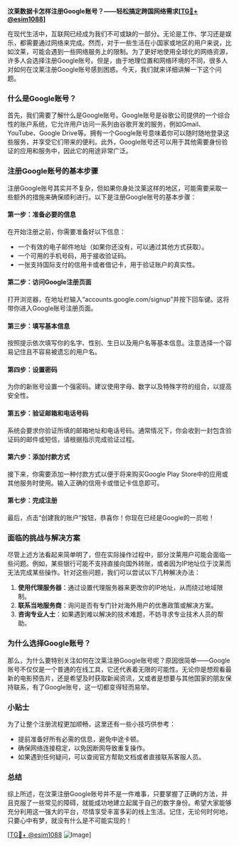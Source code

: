 **汶莱数据卡怎样注册Google账号？——轻松搞定跨国网络需求[[TG💪+ @esim1088](https://t.me/s/esim1088)]**

在现代生活中，互联网已经成为我们不可或缺的一部分。无论是工作、学习还是娱乐，都需要通过网络来完成。然而，对于一些生活在小国家或地区的用户来说，比如汶莱，可能会遇到一些网络服务上的限制。为了更好地使用全球化的网络资源，许多人会选择注册Google账号。但是，由于地理位置和网络环境的不同，很多人对如何在汶莱注册Google账号感到困惑。今天，我们就来详细讲解一下这个问题。

### 什么是Google账号？

首先，我们需要了解什么是Google账号。Google账号是谷歌公司提供的一个综合性的账户系统，它允许用户访问一系列由谷歌开发的服务，例如Gmail、YouTube、Google Drive等。拥有一个Google账号意味着你可以随时随地登录这些服务，并享受它们带来的便利。此外，Google账号还可以用于其他需要身份验证的应用和服务中，因此它的用途非常广泛。

### 注册Google账号的基本步骤

注册Google账号其实并不复杂，但如果你身处汶莱这样的地区，可能需要采取一些额外的措施来确保顺利进行。以下是注册Google账号的基本步骤：

#### 第一步：准备必要的信息
在开始注册之前，你需要准备好以下信息：
- 一个有效的电子邮件地址（如果你还没有，可以通过其他方式获取）。
- 一个可用的手机号码，用于接收验证码。
- 一张支持国际支付的信用卡或者借记卡，用于验证账户的真实性。

#### 第二步：访问Google注册页面
打开浏览器，在地址栏输入“accounts.google.com/signup”并按下回车键。这将带你进入Google账号注册页面。

#### 第三步：填写基本信息
按照提示依次填写你的名字、性别、生日以及用户名等基本信息。注意选择一个容易记住且不容易被遗忘的用户名。

#### 第四步：设置密码
为你的新账号设置一个强密码。建议使用字母、数字以及特殊字符的组合，以提高安全性。

#### 第五步：验证邮箱和电话号码
系统会要求你验证所填的邮箱地址和电话号码。通常情况下，你会收到一封包含验证码的邮件或短信，请根据指示完成验证过程。

#### 第六步：添加付款方式
接下来，你需要添加一种付款方式以便于将来购买Google Play Store中的应用或其他服务时使用。输入正确的信用卡或借记卡信息即可。

#### 第七步：完成注册
最后，点击“创建我的账户”按钮，恭喜你！你现在已经是Google的一员啦！

### 面临的挑战与解决方案

尽管上述方法看起来简单明了，但在实际操作过程中，部分汶莱用户可能会面临一些问题。例如，某些银行可能不支持直接向国外转账，或者因为IP地址位于汶莱而无法完成某些操作。针对这些问题，我们可以尝试以下几种解决办法：

1. **使用代理服务器**：通过设置代理服务器来更改你的IP地址，从而绕过地域限制。
2. **联系当地服务商**：询问是否有专门针对海外用户的优惠政策或解决方案。
3. **咨询专业人士**：如果遇到难以解决的技术难题，不妨寻求专业技术人员的帮助。

### 为什么选择Google账号？

那么，为什么要特别关注如何在汶莱注册Google账号呢？原因很简单——Google账号不仅仅是一个普通的在线工具，它还代表着无限的可能性。无论你是想观看最新的电影预告片，还是希望及时获取新闻资讯，又或者是想要与其他国家的朋友保持联系，有了Google账号，这一切都变得轻而易举。

### 小贴士

为了让整个注册流程更加顺畅，这里还有一些小技巧供参考：
- 提前准备好所有必需的信息，避免中途卡顿。
- 确保网络连接稳定，以免因断网导致重复操作。
- 如果遇到任何疑问，可以查阅官方帮助文档或者直接联系客服人员。

### 总结

综上所述，在汶莱注册Google账号并不是一件难事，只要掌握了正确的方法，并且克服了一些常见的障碍，就能成功地建立起属于自己的数字身份。希望大家能够充分利用这一强大的平台，尽情享受丰富多彩的线上生活。记住，无论何时何地，只要心中有梦，就没有什么是不可能实现的！

[[TG💪+ @esim1088](https://t.me/s/esim1088) ![Image](https://i.postimg.cc/4NQfJmqS/Snipaste-2025-05-13-00-14-12.png)]